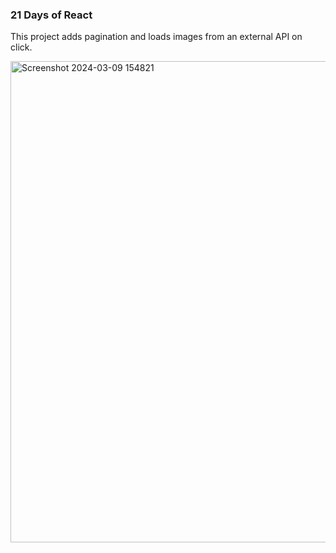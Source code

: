 ### 21 Days of React

This project adds pagination and loads images from an external API on click.

<img width="770" alt="Screenshot 2024-03-09 154821" src="https://github.com/NikolaVekic/21-days-of-react/assets/55920607/fb8ed78d-e217-432b-a7bd-d89ff3c42eeb">
